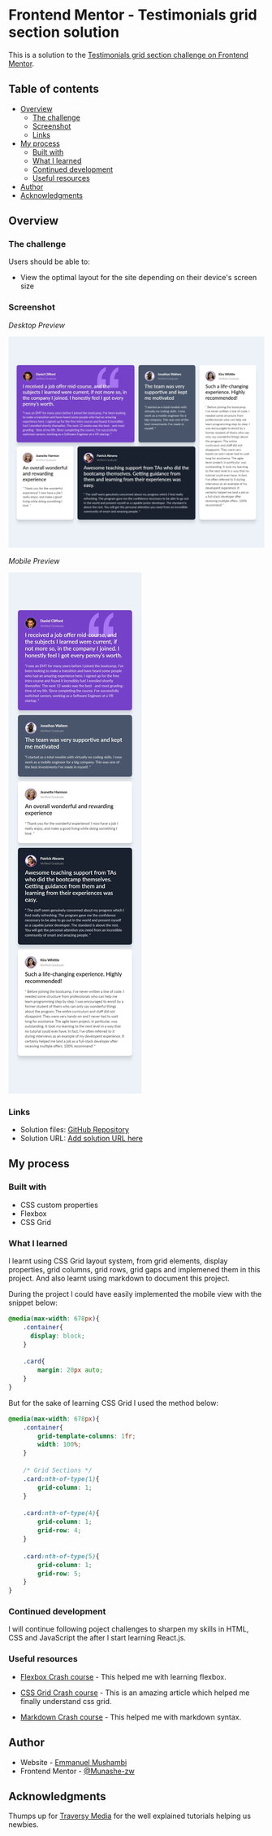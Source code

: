 # Frontend Mentor - Testimonials grid section solution

This is a solution to the [Testimonials grid section challenge on Frontend Mentor](https://www.frontendmentor.io/challenges/testimonials-grid-section-Nnw6J7Un7). 

## Table of contents

- [Overview](#overview)
  - [The challenge](#the-challenge)
  - [Screenshot](#screenshot)
  - [Links](#links)
- [My process](#my-process)
  - [Built with](#built-with)
  - [What I learned](#what-i-learned)
  - [Continued development](#continued-development)
  - [Useful resources](#useful-resources)
- [Author](#author)
- [Acknowledgments](#acknowledgments)



## __Overview__

### The challenge

Users should be able to:

- View the optimal layout for the site depending on their device's screen size

### Screenshot

_Desktop Preview_

![](./solution/Desktop%20Preview.jpeg)

_Mobile Preview_

![](./solution/Mobile-preview.jpeg)

### Links

- Solution files: [GitHub Repository]()
- Solution URL: [Add solution URL here](https://your-solution-url.com)



## My process

### Built with

- CSS custom properties
- Flexbox
- CSS Grid


### What I learned

l learnt using CSS Grid layout system, from grid elements, display properties, grid columns, grid rows, grid gaps and implemened them in this project. And also learnt using markdown to document this project.

During the project l could have easily implemented the mobile view with the snippet below:


```css
@media(max-width: 678px){
    .container{
      display: block;
    }

    .card{
        margin: 20px auto;
    }
}
```
But for the sake of learning CSS Grid l used the method below:

```css
@media(max-width: 678px){
    .container{
        grid-template-columns: 1fr;
        width: 100%;
    }

    /* Grid Sections */
    .card:nth-of-type(1){
        grid-column: 1;
    }

    .card:nth-of-type(4){
        grid-column: 1; 
        grid-row: 4;
    }

    .card:nth-of-type(5){
        grid-column: 1; 
        grid-row: 5;
    }
}
```


### Continued development

l will continue following poject challenges to sharpen my skills in HTML, CSS and JavaScript the after l start learning React.js.


### Useful resources

- [Flexbox Crash course](https://youtu.be/3YW65K6LcIA) - This helped me with learning flexbox.

- [CSS Grid Crash course](https://youtu.be/0xMQfnTU6oo) - This is an amazing article which helped me finally understand css grid.

- [Markdown Crash course](https://youtu.be/HUBNt18RFbo) - This helped me with markdown syntax.

## Author

- Website - [Emmanuel Mushambi](https://www.github.com/Munashe-zw)
- Frontend Mentor - [@Munashe-zw](https://www.frontendmentor.io/profile/yourusername)


## Acknowledgments

Thumps up for [Traversy Media](https://www.youtube.com/c/TraversyMedia/about) for the well explained tutorials helping us newbies.

